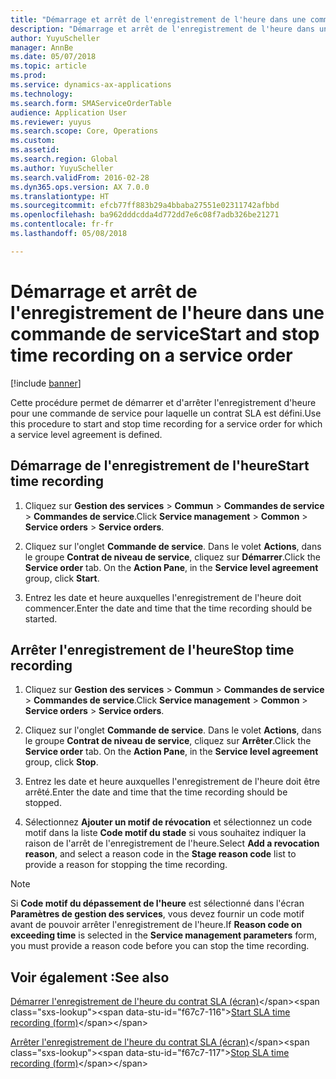 ```yaml
---
title: "Démarrage et arrêt de l'enregistrement de l'heure dans une commande de service"
description: "Démarrage et arrêt de l'enregistrement de l'heure dans une commande de service."
author: YuyuScheller
manager: AnnBe
ms.date: 05/07/2018
ms.topic: article
ms.prod: 
ms.service: dynamics-ax-applications
ms.technology: 
ms.search.form: SMAServiceOrderTable
audience: Application User
ms.reviewer: yuyus
ms.search.scope: Core, Operations
ms.custom: 
ms.assetid: 
ms.search.region: Global
ms.author: YuyuScheller
ms.search.validFrom: 2016-02-28
ms.dyn365.ops.version: AX 7.0.0
ms.translationtype: HT
ms.sourcegitcommit: efcb77ff883b29a4bbaba27551e02311742afbbd
ms.openlocfilehash: ba962dddcdda4d772dd7e6c08f7adb326be21271
ms.contentlocale: fr-fr
ms.lasthandoff: 05/08/2018

---
```


# <a name="start-and-stop-time-recording-on-a-service-order"></a><span data-ttu-id="f67c7-103">Démarrage et arrêt de l'enregistrement de l'heure dans une commande de service</span><span class="sxs-lookup"><span data-stu-id="f67c7-103">Start and stop time recording on a service order</span></span> 

[!include [banner](../includes/banner.md)]


<span data-ttu-id="f67c7-104">Cette procédure permet de démarrer et d'arrêter l'enregistrement d'heure pour une commande de service pour laquelle un contrat SLA est défini.</span><span class="sxs-lookup"><span data-stu-id="f67c7-104">Use this procedure to start and stop time recording for a service order for which a service level agreement is defined.</span></span>

## <a name="start-time-recording"></a><span data-ttu-id="f67c7-105">Démarrage de l'enregistrement de l'heure</span><span class="sxs-lookup"><span data-stu-id="f67c7-105">Start time recording</span></span>

1.  <span data-ttu-id="f67c7-106">Cliquez sur **Gestion des services** \> **Commun** \> **Commandes de service** \> **Commandes de service**.</span><span class="sxs-lookup"><span data-stu-id="f67c7-106">Click **Service management** \> **Common** \> **Service orders** \> **Service orders**.</span></span>

2.  <span data-ttu-id="f67c7-107">Cliquez sur l'onglet **Commande de service**. Dans le volet **Actions**, dans le groupe **Contrat de niveau de service**, cliquez sur **Démarrer**.</span><span class="sxs-lookup"><span data-stu-id="f67c7-107">Click the **Service order** tab. On the **Action Pane**, in the **Service level agreement** group, click **Start**.</span></span>

3.  <span data-ttu-id="f67c7-108">Entrez les date et heure auxquelles l'enregistrement de l'heure doit commencer.</span><span class="sxs-lookup"><span data-stu-id="f67c7-108">Enter the date and time that the time recording should be started.</span></span>

## <a name="stop-time-recording"></a><span data-ttu-id="f67c7-109">Arrêter l'enregistrement de l'heure</span><span class="sxs-lookup"><span data-stu-id="f67c7-109">Stop time recording</span></span>

1.  <span data-ttu-id="f67c7-110">Cliquez sur **Gestion des services** \> **Commun** \> **Commandes de service** \> **Commandes de service**.</span><span class="sxs-lookup"><span data-stu-id="f67c7-110">Click **Service management** \> **Common** \> **Service orders** \> **Service orders**.</span></span>

2.  <span data-ttu-id="f67c7-111">Cliquez sur l'onglet **Commande de service**. Dans le volet **Actions**, dans le groupe **Contrat de niveau de service**, cliquez sur **Arrêter**.</span><span class="sxs-lookup"><span data-stu-id="f67c7-111">Click the **Service order** tab. On the **Action Pane**, in the **Service level agreement** group, click **Stop**.</span></span>

3.  <span data-ttu-id="f67c7-112">Entrez les date et heure auxquelles l'enregistrement de l'heure doit être arrêté.</span><span class="sxs-lookup"><span data-stu-id="f67c7-112">Enter the date and time that the time recording should be stopped.</span></span>

4.  <span data-ttu-id="f67c7-113">Sélectionnez **Ajouter un motif de révocation** et sélectionnez un code motif dans la liste **Code motif du stade** si vous souhaitez indiquer la raison de l'arrêt de l'enregistrement de l'heure.</span><span class="sxs-lookup"><span data-stu-id="f67c7-113">Select **Add a revocation reason**, and select a reason code in the **Stage reason code** list to provide a reason for stopping the time recording.</span></span>


> [!NOTE]
> <P><span data-ttu-id="f67c7-114">Si <STRONG>Code motif du dépassement de l'heure</STRONG> est sélectionné dans l'écran <STRONG>Paramètres de gestion des services</STRONG>, vous devez fournir un code motif avant de pouvoir arrêter l'enregistrement de l'heure.</span><span class="sxs-lookup"><span data-stu-id="f67c7-114">If <STRONG>Reason code on exceeding time</STRONG> is selected in the <STRONG>Service management parameters</STRONG> form, you must provide a reason code before you can stop the time recording.</span></span></P>



## <a name="see-also"></a><span data-ttu-id="f67c7-115">Voir également :</span><span class="sxs-lookup"><span data-stu-id="f67c7-115">See also</span></span>

<span data-ttu-id="f67c7-116">[Démarrer l'enregistrement de l'heure du contrat SLA (écran)](https://technet.microsoft.com/en-us/library/hh242297\(v=ax.60\))</span><span class="sxs-lookup"><span data-stu-id="f67c7-116">[Start SLA time recording (form)](https://technet.microsoft.com/en-us/library/hh242297\(v=ax.60\))</span></span>

<span data-ttu-id="f67c7-117">[Arrêter l'enregistrement de l'heure du contrat SLA (écran)](https://technet.microsoft.com/en-us/library/hh242241\(v=ax.60\))</span><span class="sxs-lookup"><span data-stu-id="f67c7-117">[Stop SLA time recording (form)](https://technet.microsoft.com/en-us/library/hh242241\(v=ax.60\))</span></span>

  



